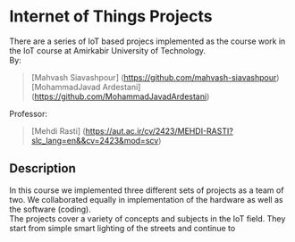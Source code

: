 # Internet of Things Projects
There are a series of IoT based projecs implemented as the course work in the IoT course at Amirkabir University of Technology. <br>
By: <br>
> [Mahvash Siavashpour] (https://github.com/mahvash-siavashpour) <br>
> [MohammadJavad Ardestani] (https://github.com/MohammadJavadArdestani) <br>

Professor: <br>
> [Mehdi Rasti] (https://aut.ac.ir/cv/2423/MEHDI-RASTI?slc_lang=en&&cv=2423&mod=scv) <br>


## Description
In this course we implemented three different sets of projects as a team of two. We collaborated equally in implementation of the hardware as well as the software (coding). <br>
The projects cover a variety of concepts and subjects in the IoT field. They start from simple smart lighting of the streets and continue to 
